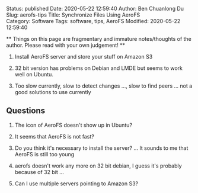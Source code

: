 Status: published
Date: 2020-05-22 12:59:40
Author: Ben Chuanlong Du
Slug: aerofs-tips
Title: Synchronize Files Using AeroFS  
Category: Software
Tags: software, tips, AeroFS
Modified: 2020-05-22 12:59:40

**
Things on this page are
fragmentary and immature notes/thoughts of the author.
Please read with your own judgement!
**

1. Install AeroFS server and store your stuff on Amazon S3

4. 32 bit version has problems on Debian and LMDE but seems to work well on Ubuntu.

5. Too slow currently, slow to detect changes ..., slow to find peers ...
    not a good solutions to use currently

## Questions

1. The icon of AeroFS doesn't show up in Ubuntu?

2. It seems that AeroFS is not fast?

3. Do you think it's necessary to install the server? ...
    It sounds to me that AeroFS is still too young

4. aerofs doesn't work any more on 32 bit debian, I guess it's probably because of 32 bit ...

3. Can I use multiple servers pointing to Amazon S3?